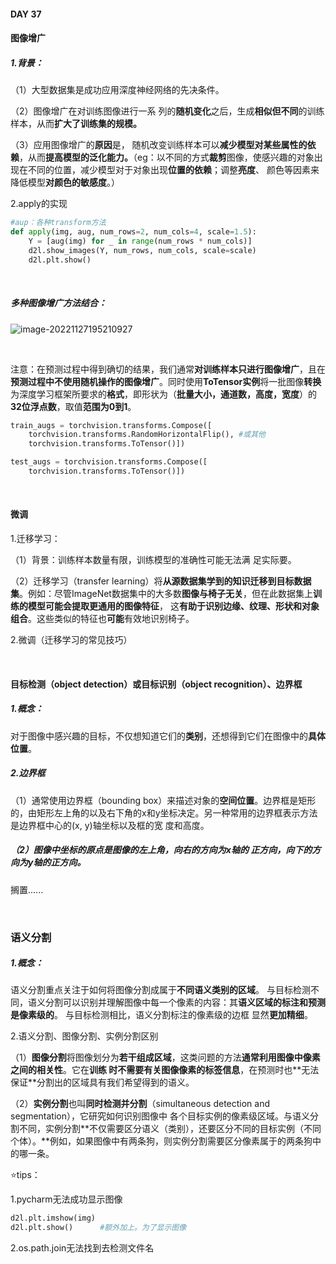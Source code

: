 #### DAY 37

#### 图像增广

##### 1.背景：

（1）⼤型数据集是成功应⽤深度神经⽹络的先决条件。

（2）图像增⼴在对训练图像进⾏⼀系 列的**随机变化**之后，⽣成**相似但不同**的训练样本，从⽽**扩⼤了训练集的规模。**

（3）应⽤图像增⼴的**原因**是， 随机改变训练样本可以**减少模型对某些属性的依赖**，从⽽**提⾼模型的泛化能⼒。**（eg：以不同的⽅式**裁剪**图像，使感兴趣的对象出现在不同的位置，减少模型对于对象出现**位置的依赖**；调整**亮度**、 颜⾊等因素来降低模型**对颜⾊的敏感度**。）

2.apply的实现

```python
#aup：各种transform方法
def apply(img, aug, num_rows=2, num_cols=4, scale=1.5):
    Y = [aug(img) for _ in range(num_rows * num_cols)]
    d2l.show_images(Y, num_rows, num_cols, scale=scale)
    d2l.plt.show()
```

<br>

##### 多种图像增广方法结合：

![image-20221127195210927](C:\Users\china\AppData\Roaming\Typora\typora-user-images\image-20221127195210927.png)

<br>

注意：在预测过程中得到确切的结果，我们通常**对训练样本只进⾏图像增⼴**，且在**预测过程中不使⽤随机操作的图像增⼴**。同时使⽤**ToTensor实例**将⼀批图像**转换**为深度学习框架所要求的**格式**，即形状为（**批量⼤⼩，通道数，⾼度，宽度**）的**32位浮点数**，取值**范围为0到1**。

```python
train_augs = torchvision.transforms.Compose([
    torchvision.transforms.RandomHorizontalFlip(), #或其他
    torchvision.transforms.ToTensor()])

test_augs = torchvision.transforms.Compose([
	torchvision.transforms.ToTensor()])
```

<br>

#### 微调

1.迁移学习：

（1）背景：训练样本数量有限，训练模型的准确性可能⽆法满 ⾜实际要。

（2）迁移学习（transfer learning）将**从源数据集学到的知识迁移到⽬标数据集**。例如：尽管ImageNet数据集中的⼤多数**图像与椅⼦⽆关**，但在此数据集上**训练的模型可能会提取更通⽤的图像特征**， 这**有助于识别边缘、纹理、形状和对象组合**。这些类似的特征也**可能**有效地识别椅⼦。

2.微调（迁移学习的常见技巧）

<br>

#### 目标检测（object detection）或⽬标识别（object recognition）、边界框

##### 1.概念：

对于图像中感兴趣的目标，不仅想知道它们的**类别**，还想得到它们在图像中的**具体位置**。

##### 2.边界框

（1）通常使⽤边界框（bounding box）来描述对象的**空间位置**。边界框是矩形的，由矩形左上⻆的以及右下⻆的x和y坐标决定。另⼀种常⽤的边界框表⽰⽅法是边界框中⼼的(x, y)轴坐标以及框的宽 度和⾼度。

##### （2）图像中坐标的原点是图像的左上⻆，向右的⽅向为x轴的 正⽅向，向下的⽅向为y轴的正⽅向。

搁置......

<br>

### 语义分割

##### 1.概念：

语义分割重点关注于如何将图像分割成属于**不同语义类别的区域**。 与⽬标检测不同，语义分割可以识别并理解图像中每⼀个像素的内容：其**语义区域的标注和预测是像素级的**。 与⽬标检测相⽐，语义分割标注的像素级的边框 显然**更加精细**。

2.语义分割、图像分割、实例分割区别

（1）**图像分割**将图像划分为**若⼲组成区域**，这类问题的⽅法**通常利⽤图像中像素之间的相关性**。它在**训练 时不需要有关图像像素的标签信息**，在预测时也**⽆法保证**分割出的区域具有我们希望得到的语义。

（2）**实例分割**也叫**同时检测并分割**（simultaneous detection and segmentation），它研究如何识别图像中 各个⽬标实例的像素级区域。与语义分割不同，实例分割**不仅需要区分语义（类别），还要区分不同的⽬标实例（不同个体）。**例如，如果图像中有两条狗，则实例分割需要区分像素属于的两条狗中的哪⼀条。



⭐tips：

1.pycharm无法成功显示图像

```python
d2l.plt.imshow(img)
d2l.plt.show()      #额外加上。为了显示图像
```

2.os.path.join无法找到去检测文件名

